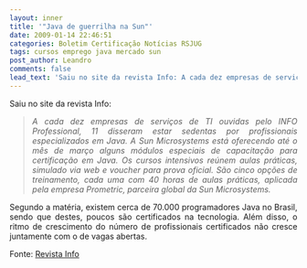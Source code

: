 ```yaml
---
layout: inner
title: '"Java de guerrilha na Sun"'
date: 2009-01-14 22:46:51
categories: Boletim Certificação Notícias RSJUG
tags: cursos emprego java mercado sun
post_author: Leandro
comments: false
lead_text: 'Saiu no site da revista Info: A cada dez empresas de serviços de TI ouvidas pelo INFO Professional, 11 disseram estar sedentas por profissionais especializados em Java. A Sun Microsystems está oferecendo até o mês de março alguns módulos especiais de capa...'
---
```


<p style="text-align: justify;">Saiu no site da revista Info:</p>

<blockquote style="text-align: justify;"><em>A cada dez empresas de serviços de TI ouvidas pelo INFO Professional, 11 disseram estar sedentas por profissionais especializados em Java. A Sun Microsystems está oferecendo até o mês de março alguns módulos especiais de capacitação para certificação em Java.</em>

<em>
Os cursos intensivos reúnem aulas práticas, simulado via web e voucher para prova oficial. São cinco opções de treinamento, cada uma com 40 horas de aulas práticas, aplicada pela empresa Prometric, parceira global da Sun Microsystems.</em></blockquote>
<p style="text-align: justify;">Segundo a matéria, existem cerca de 70.000 programadores Java no Brasil, sendo que destes, poucos são certificados na tecnologia. Além disso, o ritmo de crescimento do número de profissionais certificados não cresce juntamente com o de vagas abertas.</p>
<p style="text-align: justify;">Fonte: <a href="http://info.abril.uol.com.br/professional/desenvolvimento/java-de-guerrilha-na-sun.shtml?2" target="_blank">Revista Info</a></p>